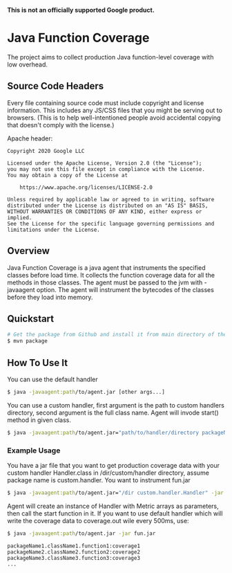 **This is not an officially supported Google product.**

# Java Function Coverage

The project aims to collect production Java function-level coverage with low overhead.

## Source Code Headers

Every file containing source code must include copyright and license
information. This includes any JS/CSS files that you might be serving out to
browsers. (This is to help well-intentioned people avoid accidental copying that
doesn't comply with the license.)

Apache header:

```
Copyright 2020 Google LLC

Licensed under the Apache License, Version 2.0 (the "License");
you may not use this file except in compliance with the License.
You may obtain a copy of the License at

    https://www.apache.org/licenses/LICENSE-2.0

Unless required by applicable law or agreed to in writing, software
distributed under the License is distributed on an "AS IS" BASIS,
WITHOUT WARRANTIES OR CONDITIONS OF ANY KIND, either express or implied.
See the License for the specific language governing permissions and
limitations under the License.
```

## Overview

Java Function Coverage is a java agent that instruments the specified classes before load time. It collects the function coverage data for all the methods in those classes. The agent must be passed to the jvm with -javaagent option. The agent will instrument the bytecodes of the classes before they load into memory. 

## Quickstart

```bash
# Get the package from Github and install it from main directory of the package
$ mvn package
```

## How To Use It

You can use the default handler
```bash
$ java -javaagent:path/to/agent.jar [other args...]
```

You can use a custom handler, first argument is the path to custom handlers directory, second argument is the full class name. Agent will invode start() method in given class.
```bash
$ java -javaagent:path/to/agent.jar="path/to/handler/directory packageName.ClassName" [other args...]
```

### Example Usage

You have a jar file that you want to get production coverage data with your custom handler Handler.class in /dir/custom/handler directory, assume package name is custom.handler. You want to instrument fun.jar

```bash
$ java -javaagent:path/to/agent.jar="/dir custom.handler.Handler" -jar fun.jar
```

Agent will create an instance of Handler with Metric arrays as parameters, then call the start function in it. If you want to use default handler which will write the coverage data to coverage.out wile every 500ms, use:
```bash
$ java -javaagent:path/to/agent.jar -jar fun.jar
```

```
packageName1.className1.function1:coverage1
packageName2.className2.function2:coverage2
packageName3.className3.function3:coverage3
...
```